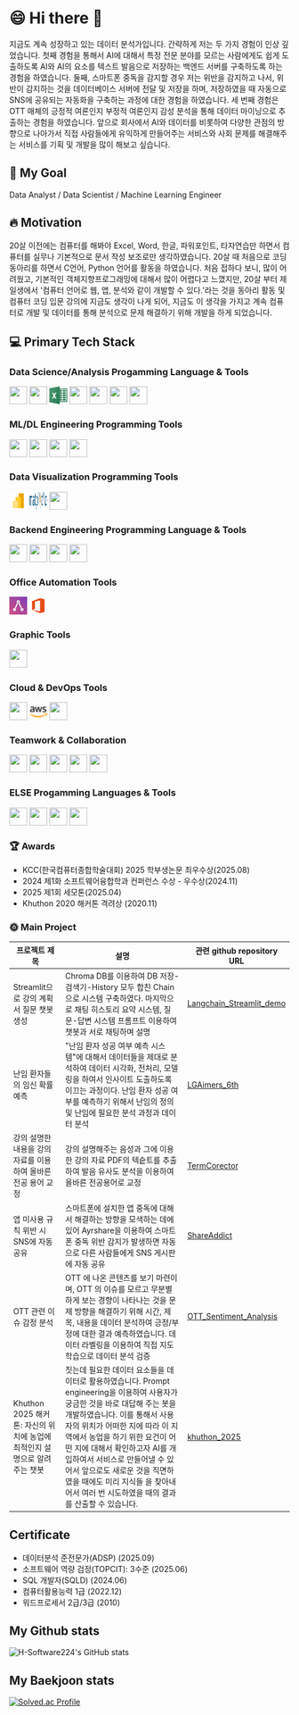 <!--
**H-Software224/H-Software224** is a ✨ _special_ ✨ repository because its `README.md` (this file) appears on your GitHub profile.

Here are some ideas to get you started:

- 🔭 I’m currently working on ...
- 🌱 I’m currently learning ...
- 👯 I’m looking to collaborate on ...
- 🤔 I’m looking for help with ...
- 💬 Ask me about ...
- 📫 How to reach me: ...
- 😄 Pronouns: ...
- ⚡ Fun fact: ...
-->

# :smile: Hi there 👋
지금도 계속 성장하고 있는 데이터 분석가입니다. 간략하게 저는 두 가지 경험이 인상 깊었습니다. 첫째 경험을 통해서 AI에 대해서 특정 전문 분야를 모르는 사람에게도 쉽게 도출하도록 AI와 AI의 요소를 텍스트 발음으로 저장하는 백엔드 서버를 구축하도록 하는 경험을 하였습니다. 둘째, 스마트폰 중독을 감지할 경우 저는 위반을 감지하고 나서, 위반이 감지하는 것을 데이터베이스 서버에 전달 및 저장을 하며, 저장하였을 때 자동으로 SNS에 공유되는 자동화을 구축하는 과정에 대한 경험을 하였습니다. 세 번째 경험은 OTT 매체의 긍정적 여론인지 부정적 여론인지 감성 분석을 통해 데이터 마이닝으로 추출하는 경험을 하였습니다. 앞으로 회사에서 AI와 데이터를 비롯하여 다양한 관점의 방향으로 나아가서 직접 사람들에게 유익하게 만들어주는 서비스와 사회 문제를 해결해주는 서비스를 기획 및 개발을 많이 해보고 싶습니다.

## :stars: My Goal
Data Analyst / Data Scientist / Machine Learning Engineer

## :fire: Motivation 
20살 이전에는 컴퓨터를 해봐야 Excel, Word, 한글, 파워포인트, 타자연습만 하면서 컴퓨터를 실무나 기본적으로 문서 작성 보조로만 생각하였습니다. 20살 때 처음으로 코딩 동아리를 하면서 C언어, Python 언어를 활동을 하였습니다. 처음 접하다 보니, 많이 어려웠고, 기본적인 객체지향프로그래밍에 대해서 많이 어렵다고 느꼈지만, 20살 부터 제 일생에서 '컴퓨터 언어로 웹, 앱, 분석와 같이 개발할 수 있다.'라는 것을 동아리 활동 및 컴퓨터 코딩 입문 강의에 지금도 생각이 나게 되어, 지금도 이 생각을 가지고 계속 컴퓨터로 개발 및 데이터를 통해 분석으로 문제 해결하기 위해 개발을 하게 되었습니다.

## :computer: Primary Tech Stack
### Data Science/Analysis Progamming Language & Tools
<p>
  <img height="32" width="32" src="https://cdn.jsdelivr.net/npm/simple-icons@v15/icons/python.svg" />
  <img height="32" width="32" src="https://cdn.jsdelivr.net/npm/simple-icons@v15/icons/mysql.svg" />
  <img height="32" width="32" src="images/excel.png" /> 
  <img height="32" width="32" src="https://cdn.jsdelivr.net/npm/simple-icons@v15/icons/anaconda.svg" />
  <img height="32" width="32" src="https://cdn.jsdelivr.net/npm/simple-icons@v15/icons/googlecolab.svg" />
  <img height="32" width="32" src="https://cdn.jsdelivr.net/npm/simple-icons@v15/icons/pandas.svg" />
  <img height="32" width="32" src="https://cdn.jsdelivr.net/npm/simple-icons@v15/icons/numpy.svg" />
</p>

### ML/DL Engineering Programming Tools
<p>
  <img height="32" width="32" src="https://cdn.jsdelivr.net/npm/simple-icons@v15/icons/pytorch.svg" />
  <img height="32" width="32" src="https://cdn.jsdelivr.net/npm/simple-icons@v15/icons/scikitlearn.svg" />
  <img height="32" width="32" src="https://cdn.jsdelivr.net/npm/simple-icons@v15/icons/scipy.svg" />
  <img height="32" width="32" src="https://cdn.jsdelivr.net/npm/simple-icons@v15/icons/opencv.svg" />
</p>

### Data Visualization Programming Tools
<p>
  <img height="32" width="32" src="images/icons8-power-bi-2021.svg" /> 
  <img height="32" width="32" src="images/matplotlib.png" />
  <img height="32" width="32" src="https://seaborn.pydata.org/_images/logo-tall-lightbg.svg" />
</p>

### Backend Engineering Programming Language & Tools
<p>
  <img height="32" width="32" src="https://cdn.jsdelivr.net/npm/simple-icons@v15/icons/nodedotjs.svg" />
  <img height="32" width="32" src="https://cdn.jsdelivr.net/npm/simple-icons@v15/icons/express.svg" />
  <img height="32" width="32" src="https://cdn.jsdelivr.net/npm/simple-icons@v15/icons/nestjs.svg" />
  <img height="32" width="32" src="https://cdn.jsdelivr.net/npm/simple-icons@v15/icons/flask.svg" />
</p>

### Office Automation Tools
<p>
  <img height="32" width="32" src="images/Ayrshare_idDnd-O02-_0.jpeg" />
  <img height="32" width="32" src="images/icons8-office-365.svg" />
</p>

### Graphic Tools
<p>
  <img height="32" width="32" src="https://cdn.jsdelivr.net/npm/simple-icons@v15/icons/figma.svg" />
</p>

### Cloud & DevOps Tools
<p>
  <img height="32" width="32" src="https://cdn.jsdelivr.net/npm/simple-icons@v15/icons/docker.svg" />
  <img height="32" width="32" src="images/aws-color.svg" />
  <img height="32" width="32" src="https://cdn.jsdelivr.net/npm/simple-icons@v15/icons/streamlit.svg" />
</p>

### Teamwork & Collaboration
<p>
  <img height="32" width="32" src="https://cdn.jsdelivr.net/npm/simple-icons@v15/icons/git.svg" />
  <img height="32" width="32" src="https://cdn.jsdelivr.net/npm/simple-icons@v15/icons/github.svg" />
  <img height="32" width="32" src="https://cdn.jsdelivr.net/npm/simple-icons@v15/icons/notion.svg" />
  <img height="32" width="32" src="https://cdn.jsdelivr.net/npm/simple-icons@v15/icons/slack.svg" />
  <img height="32" width="32" src="https://cdn.jsdelivr.net/npm/simple-icons@v15/icons/discord.svg" />
</p>

### ELSE Progamming Languages & Tools
<p>
  <img height="32" width="32" src="https://cdn.jsdelivr.net/npm/simple-icons@v15/icons/cplusplus.svg" />
  <img height="32" width="32" src="https://cdn.jsdelivr.net/npm/simple-icons@v15/icons/kotlin.svg" />
  <img height="32" width="32" src="https://cdn.jsdelivr.net/npm/simple-icons@v15/icons/flutter.svg" />
  <img height="32" width="32" src="https://cdn.jsdelivr.net/npm/simple-icons@v15/icons/androidstudio.svg" />
</p>

### :trophy: Awards
- KCC(한국컴퓨터종합학술대회) 2025 학부생논문  최우수상(2025.08)
- 2024 제1화 소프트웨어융합학과 컨퍼런스 수상 - 우수상(2024.11)
- 2025 제1회 세모톤(2025.04)
- Khuthon 2020  해커톤 격려상 (2020.11)

### :sun_with_face: Main Project
|프로젝트 제목|설명|관련 github repository URL|
|-------------------|------------------------------------|-----------------------------|
|Streamlit으로 강의 계획서 질문 챗봇 생성|Chroma DB를 이용하여 DB 저장-검색기-History 모두 합친 Chain으로 시스템 구축하였다. 마지막으로 채팅 히스토리 요약 시스템, 질문-답변 시스템 프롬프트 이용하여 챗봇과 서로 채팅하며 설명|[Langchain_Streamlit_demo](https://github.com/H-Software224/Langchain_Streamlit_demo)|
|난임 환자들의 임신 확률 예측|"난임 환자 성공 여부 예측 시스템"에 대해서 데이터들을 제대로 분석하여 데이터 시각화, 전처리, 모델링을 하여서 인사이트 도출하도록 이끄는 과정이다. 난임 환자 성공 여부를 예측하기 위해서 난임의 정의 및 난임에 필요한 분석 과정과 데이터 분석|[LGAimers_6th](https://github.com/H-Software224/LGAimers_6th)|
|강의 설명한 내용을 강의자료를 이용하여 올바른 전공 용어 교정|강의 설명해주는 음성과 그에 이용한 강의 자료 PDF의 텍슽트를 추출하여 발음 유사도 분석을 이용하여 올바른 전공용어로 교정|[TermCorector](https://github.com/H-Software224/TermCorector)|
|앱 미사용 규칙 위반 시 SNS에 자동 공유|스마트폰에 설치한 앱 중독에 대해서 해결하는 방향을 모색하는 데에 있어 Ayrshare을 이용하여 스마트폰 중독 위반 감지가 발생하면 자동으로 다른 사람들에게 SNS 게시판에 자동 공유|[ShareAddict](https://github.com/H-Software224/ShareAddict)|
|OTT 관련 이슈 감정 분석|OTT 에 나온 콘텐츠를 보기 마련이며, OTT 의 이슈를 모르고 무분별하게 보는 경향이 나타나는 것을 문제 방향을 해결하기 위해 시간, 제목, 내용을 데이터 분석하여 긍정/부정에 대한 결과 예측하였습니다. 데이터 라벨링을 이용하여 직접 지도학습으로 데이터 분석 검증|[OTT_Sentiment_Analysis](https://github.com/H-Software224/OTT_Sentiment_Analysis)|
|Khuthon 2025 해커톤: 자신의 위치에 농업에 최적인지 설명으로 알려주는 챗봇|짓는데 필요한 데이터 요소들을 데이터로 활용하였습니다. Prompt engineering을 이용하여 사용자가 궁금한 것을 바로 대답해 주는 봇을 개발하였습니다. 이를 통해서 사용자의 위치가 어떠한 지에 따라 이 지역에서 농업을 하기 위한 요건이 어떤 지에 대해서 확인하고자 AI를 개입하여서 서비스로 만들어낼 수 있어서 앞으로도 새로운 것을 직면하였을 때에도 미리 지식들 을 찾아내어서 여러 번 시도하였을 때의 결과를 산출할 수 있습니다.|[khuthon_2025](https://github.com/H-Software224/khuthon_2025)|

## Certificate
- 데이터분석 준전문가(ADSP) (2025.09)
- 소프트웨어 역량 검정(TOPCIT): 3수준 (2025.06)
- SQL 개발자(SQLD) (2024.06)
- 컴퓨터활용능력 1급 (2022.12)
- 워드프로세서 2급/3급 (2010)

## My Github stats
![H-Software224's GitHub stats](https://github-readme-stats.vercel.app/api?username=H-Software224&show_icons=true&theme=radical)

## My Baekjoon stats
[![Solved.ac Profile](http://mazassumnida.wtf/api/generate_badge?boj=han05280505)](https://solved.ac/han05280505)
